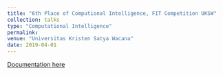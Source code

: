 ```yaml
---
title: "6th Place of Computional Intelligence, FIT Competition UKSW"
collection: talks
type: "Computational Intelligence"
permalink: 
venue: "Universitas Kristen Satya Wacana"
date: 2019-04-01
---
```


[Documentation here](https://www.instagram.com/p/BvVcWcIHc_E/)
